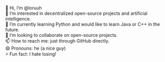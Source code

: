 👋 Hi, I’m @loruuh  
👀 I’m interested in decentralized open-source projects and artificial intelligence.  
🌱 I’m currently learning Python and would like to learn Java or C++ in the future.  
💞️ I’m looking to collaborate on open-source projects.  
📫 How to reach me: just through GitHub directly.  
😄 Pronouns: he (a nice guy)  
⚡ Fun fact: I hate losing!
<!---
loruuh/loruuh is a ✨ special ✨ repository because its `README.md` (this file) appears on your GitHub profile.
You can click the Preview link to take a look at your changes.
--->

